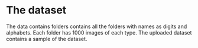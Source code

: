 # The dataset
The data contains folders contains all the folders with names as digits and alphabets. Each folder has 1000 images of each type.
The uploaded dataset contains a sample of the dataset.

